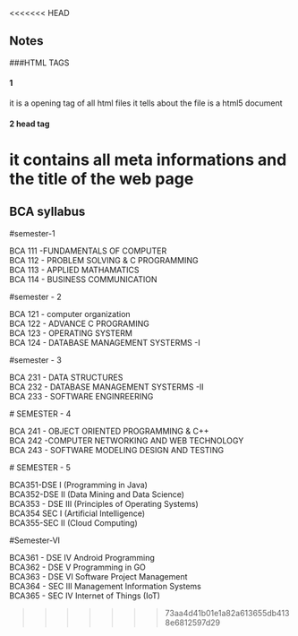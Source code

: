 <<<<<<< HEAD
## Notes
###HTML TAGS
#### 1 <!DOCTYPE HTML> 
it is a opening tag of all html files it tells about the file is a html5 document
#### 2 head tag 
it contains all meta informations and the title of the web page
=======
## BCA syllabus 
#semester-1
<p>
  BCA 111 -FUNDAMENTALS OF COMPUTER<br>
  BCA 112 - PROBLEM SOLVING & C PROGRAMMING<br>
  BCA 113 - APPLIED MATHAMATICS<br>
  BCA 114 - BUSINESS COMMUNICATION<br>
</p>
#semester - 2<br>
<p>
  BCA 121 - computer organization<br>
  BCA 122 - ADVANCE C PROGRAMING<br>
  BCA 123 - OPERATING SYSTERM<br>
  BCA 124 - DATABASE MANAGEMENT SYSTERMS -I<br>
</p>
#semester - 3
<P>
BCA 231 - DATA STRUCTURES<br> 
BCA 232 - DATABASE MANAGEMENT SYSTERMS -II<br>
BCA 233 - SOFTWARE ENGINREERING<br>
</P>
# SEMESTER - 4<br>
<P>
BCA 241 - OBJECT ORIENTED PROGRAMMING & C++<br>
BCA 242 -COMPUTER NETWORKING AND WEB TECHNOLOGY<br> 
BCA 243 - SOFTWARE MODELING DESIGN AND TESTING<br>
</P>
# SEMESTER - 5<BR>
<p>
  BCA351-DSE I (Programming in Java)<BR>
  BCA352-DSE II (Data Mining and Data Science)<BR>
  BCA353 - DSE III (Principles of Operating Systems)<BR>
  BCA354 SEC I (Artificial Intelligence)<BR>
  BCA355-SEC II (Cloud Computing)<BR>
</p>
#Semester-VI
<P>
  BCA361 - DSE IV Android Programming <br>
  BCA362 - DSE V Programming in GO<br>
  BCA363 - DSE VI Software Project Management<br>
  BCA364 - SEC III Management Information Systems<br> 
  BCA365 - SEC IV Internet of Things (IoT)<br>
</P>










>>>>>>> 73aa4d41b01e1a82a613655db4138e6812597d29
